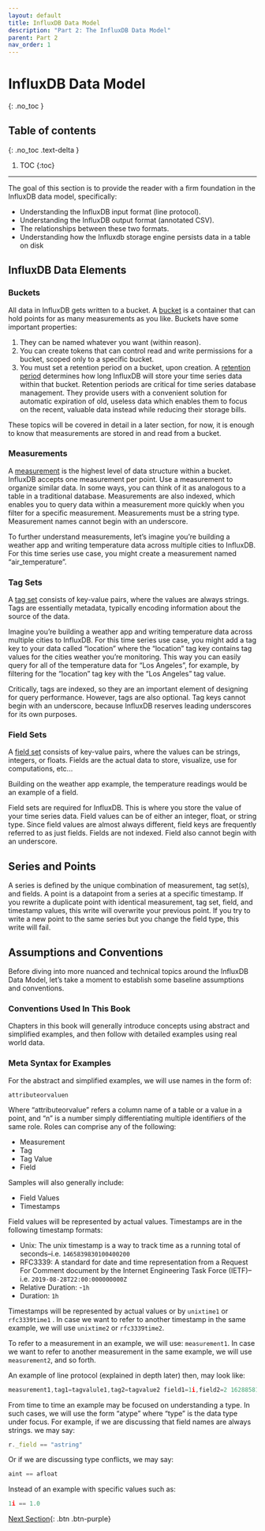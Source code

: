 ```yaml
---
layout: default
title: InfluxDB Data Model
description: "Part 2: The InfluxDB Data Model"
parent: Part 2
nav_order: 1
---
```


# InfluxDB Data Model
{: .no_toc }

## Table of contents
{: .no_toc .text-delta }

1. TOC
{:toc}

---
The goal of this section is to provide the reader with a firm foundation in the InfluxDB data model, specifically:

* Understanding the InfluxDB input format (line protocol).
* Understanding the InfluxDB output format (annotated CSV).
* The relationships between these two formats.
* Understanding how the Influxdb storage engine persists data in a table on disk


## InfluxDB Data Elements


### Buckets

All data in InfluxDB gets written to a bucket. A [bucket](https://docs.influxdata.com/influxdb/cloud/organizations/buckets/) is a container that can hold points for as many measurements as you like. Buckets have some important properties:



1. They can be named whatever you want (within reason).
2. You can create tokens that can control read and write permissions for a bucket, scoped only to a specific bucket.
3. You must set a retention period on a bucket, upon creation. A [retention period](https://docs.influxdata.com/influxdb/cloud/reference/glossary/#retention-period) determines how long InfluxDB will store your time series data within that bucket. Retention periods are critical for time series database management.  They provide users with a convenient solution for automatic expiration of old, useless data which enables them to focus on the recent, valuable data instead while reducing their storage bills. 

These topics will be covered in detail in a later section, for now, it is enough to know that measurements are stored in and read from a bucket.


### Measurements

A [measurement](https://docs.influxdata.com/influxdb/v2.0/reference/syntax/line-protocol/#measurement) is the highest level of data structure within a bucket. InfluxDB accepts one measurement per point. Use a measurement to organize similar data.  In some ways, you can think of it as analogous to a table in a traditional database. Measurements are also indexed, which enables you to query data within a measurement more quickly when you filter for a specific measurement. Measurements must be a string type.  Measurement names cannot begin with an underscore.

To further understand measurements,  let’s imagine you’re building a weather app and writing temperature data across multiple cities to InfluxDB. For this time series use case, you might create a measurement named “air_temperature”. 


### Tag Sets

A [tag set](https://docs.influxdata.com/influxdb/v2.0/reference/syntax/line-protocol/#tag-set) consists of key-value pairs, where the values are always strings. Tags are essentially metadata, typically encoding information about the source of the data. 

Imagine you’re building a weather app and writing temperature data across multiple cities to InfluxDB. For this time series use case, you might add a tag key to your data called “location” where the “location” tag key contains tag values for the cities weather you’re monitoring. This way you can easily query for all of the temperature data for “Los Angeles”, for example, by filtering for the “location” tag key with the “Los Angeles” tag value. 

Critically, tags are indexed, so they are an important element of designing for query performance. However, tags are also optional. Tag keys cannot begin with an underscore, because InfluxDB reserves leading underscores for its own purposes. 


### Field Sets

A [field set](https://docs.influxdata.com/influxdb/v2.0/reference/syntax/line-protocol/#field-set) consists of key-value pairs, where the values can be strings, integers, or floats. Fields are the actual data to store, visualize, use for computations, etc...

Building on the weather app example, the temperature readings would be an example of a field.

Field sets are required for InfluxDB. This is where you store the value of your time series data. Field values can be of either an integer, float, or string type. Since field values are almost always different, field keys are frequently referred to as just fields. Fields are not indexed. Field also cannot begin with an underscore. 


## Series and Points

A series is defined by the unique combination of measurement, tag set(s), and fields. A point is a datapoint from a series at a specific timestamp. If you rewrite a duplicate point with identical measurement, tag set, field, and timestamp values, this write will overwrite your previous point. If you try to write a new point to the same series but you change the field type, this write will fail. 


## Assumptions and Conventions 

Before diving into more nuanced and technical topics around the InfluxDB Data Model, let’s take a moment to establish some baseline assumptions and conventions.  


### Conventions Used In This Book

Chapters in this book will generally introduce concepts using abstract and simplified examples, and then follow with detailed examples using real world data.


### Meta Syntax for Examples

For the abstract and simplified examples, we will use names in the form of:


```
attributeorvaluen
```


Where “attributeorvalue” refers a column name of a table or a value in a point, and “n” is a number simply differentiating multiple identifiers of the same role. Roles can comprise any of the following:



* Measurement
* Tag
* Tag Value
* Field

Samples will also generally include:



* Field Values
* Timestamps

Field values will be represented by actual values. Timestamps are in the following timestamp formats:



* Unix: The unix timestamp is a way to track time as a running total of seconds–i.e. `1465839830100400200`
* RFC3339: A standard for date and time representation from a Request For Comment document by the Internet Engineering Task Force (IETF)–​​i.e. `2019-08-28T22:00:000000000Z`
* Relative Duration: -`1h`
* Duration: `1h`

Timestamps will be represented by actual values or by `unixtime1` or `rfc3339time1` . In case we want to refer to another timestamp in the same example, we will use `unixtime2` or `rfc3339time2`.

To refer to a measurement in an example, we will use: `measurement1`. In case we want to refer to another measurement in the same example, we will use `measurement2`, and so forth.

An example of line protocol (explained in depth later) then, may look like:


```js
measurement1,tag1=tagvalule1,tag2=tagvalue2 field1=1i,field2=2 1628858104
```


From time to time an example may be focused on understanding a type. In such cases, we will use the form “atype” where “type” is the data type under focus. For example, if we are discussing that field names are always strings. we may say:


```js
r._field == "astring"
```


Or if we are discussing type conflicts, we may say:


```js
aint == afloat
```


Instead of an example with specific values such as:


```js
1i == 1.0
```

[Next Section]({{site.url}}/docs/part-2/input-format-vs-output-format){: .btn .btn-purple}

